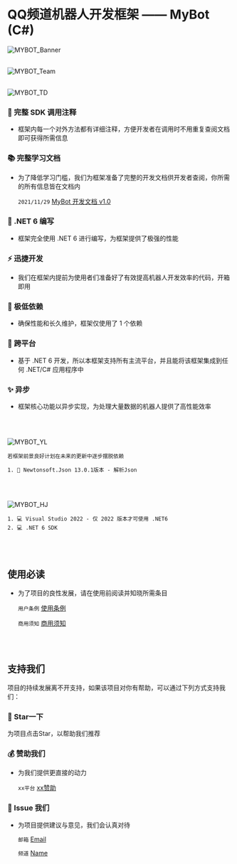 # QQ频道机器人开发框架 —— MyBot (C#)
![MYBOT_Banner](https://mybot-1251253734.cos.ap-shanghai.myqcloud.com/mybot_md_banner/MyBOT%20Banner_13_1.png)
<br>
<br>

![MYBOT_Team](https://mybot-1251253734.cos.ap-shanghai.myqcloud.com/mybot_md_banner/MyBOT%20Banner_14.png)
<br>
<br>

![MYBOT_TD](https://mybot-1251253734.cos.ap-shanghai.myqcloud.com/mybot_md_banner/MyBOT%20Banner-09.png)
### 🔖 完整 SDK 调用注释
  - 框架内每一个对外方法都有详细注释，方便开发者在调用时不用重复查阅文档即可获得所需信息
### 📚 完整学习文档
  - 为了降低学习门槛，我们为框架准备了完整的开发文档供开发者查阅，你所需的所有信息皆在文档内

    `2021/11/29` [MyBot 开发文档 v1.0](http://www.github.com)
    
### 🧠 .NET 6 编写
  - 框架完全使用 .NET 6 进行编写，为框架提供了极强的性能
### ⚡ 迅捷开发
  - 我们在框架内提前为使用者们准备好了有效提高机器人开发效率的代码，开箱即用
### 🦾 极低依赖
  - 确保性能和长久维护，框架仅使用了 1 个依赖
### 🎲 跨平台
  - 基于 .NET 6 开发，所以本框架支持所有主流平台，并且能将该框架集成到任何 .NET/C# 应用程序中
### ✨ 异步
  - 框架核心功能以异步实现，为处理大量数据的机器人提供了高性能效率
<br>
<br>

![MYBOT_YL](https://mybot-1251253734.cos.ap-shanghai.myqcloud.com/mybot_md_banner/MyBOT%20Banner-10.png)

    若框架前景良好计划在未来的更新中逐步摆脱依赖
    
    1. 🚨 Newtonsoft.Json 13.0.1版本 - 解析Json
<br>
<br>

![MYBOT_HJ](https://mybot-1251253734.cos.ap-shanghai.myqcloud.com/mybot_md_banner/MyBOT%20Banner-11.png)

    1. 💻 Visual Studio 2022 - 仅 2022 版本才可使用 .NET6
    2. 💻 .NET 6 SDK
<br>
<br>

## 使用必读
  - 为了项目的良性发展，请在使用前阅读并知晓所需条目

    `用户条例` [使用条例](http://www.github.com)

    `商用须知` [商用须知](http://www.github.com)
<br>
<br>

## 支持我们
项目的持续发展离不开支持，如果该项目对你有帮助，可以通过下列方式支持我们：

### 🌟 Star一下
为项目点击Star，以帮助我们推荐
<br>

### 💰 赞助我们
  - 为我们提供更直接的动力

    `xx平台` [xx赞助](http://www.github.com)

### 📧 Issue 我们
  - 为项目提供建议与意见，我们会认真对待

    `邮箱` [Email](mailto:mail@qq.com)

    `频道` [Name](http://www.github.com)
